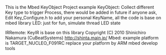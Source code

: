 This is the Mbed KeyObject Project example
KeyObject:
	Collect different Key type to trigger Process, there would be added in future if anyone ask, Edit Key_Configure.h to add your personal KeyName, all the code is base on mbed library
LED:
	just for fun, simulate thread LED state

IRRemote:
KeyIR is base on this library
	Copyright (C) 2010 Shinichiro Nakamura (CuBeatSystems)
	http://shinta.main.jp/
Mbed:
	example platform is TARGET_NUCLEO_F091RC replace your platform by ARM mbed develop tools